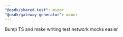 ```yaml
---
"@osdk/shared.test": minor
"@osdk/gateway-generator": minor
---
```


Bump TS and make writing test network mocks easier
